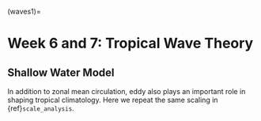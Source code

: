 (waves1)=
# Week 6 and 7: Tropical Wave Theory
## Shallow Water Model


In addition to zonal mean circulation, eddy also plays an important role in shaping tropical climatology. Here we repeat the same scaling in {ref}`scale_analysis`.   